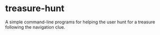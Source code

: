 # treasure-hunt
A simple command-line programs for helping the user hunt for a treasure following the navigation clue.
